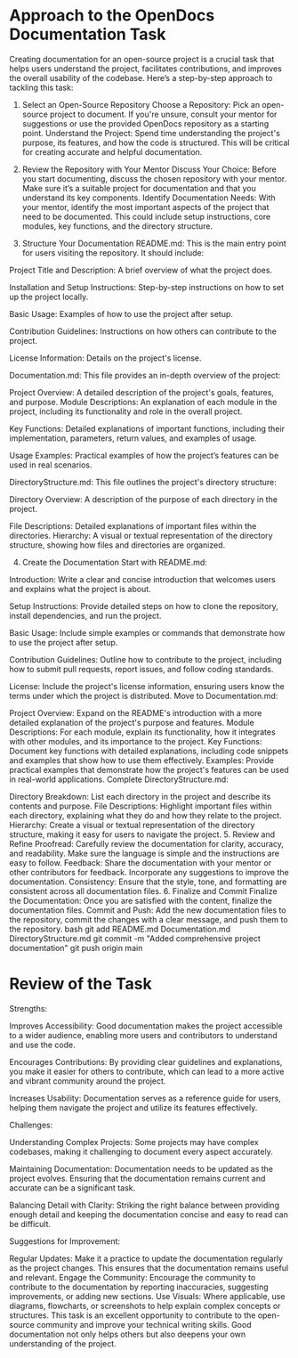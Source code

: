 # Approach to the OpenDocs Documentation Task
Creating documentation for an open-source project is a crucial task that helps users understand the project, facilitates contributions, and improves the overall usability of the codebase. Here’s a step-by-step approach to tackling this task:


1. Select an Open-Source Repository
Choose a Repository: Pick an open-source project to document. If you're unsure, consult your mentor for suggestions or use the provided OpenDocs repository as a starting point.
Understand the Project: Spend time understanding the project's purpose, its features, and how the code is structured. This will be critical for creating accurate and helpful documentation.

2. Review the Repository with Your Mentor
Discuss Your Choice: Before you start documenting, discuss the chosen repository with your mentor. Make sure it’s a suitable project for documentation and that you understand its key components.
Identify Documentation Needs: With your mentor, identify the most important aspects of the project that need to be documented. This could include setup instructions, core modules, key functions, and the directory structure.

3. Structure Your Documentation
README.md: This is the main entry point for users visiting the repository. It should include:

Project Title and Description: A brief overview of what the project does.

Installation and Setup Instructions: Step-by-step instructions on how to set up the project locally.

Basic Usage: Examples of how to use the project after setup.

Contribution Guidelines: Instructions on how others can contribute to the project.

License Information: Details on the project's license.

Documentation.md: This file provides an in-depth overview of the project:

Project Overview: A detailed description of the project's goals, features, and purpose.
Module Descriptions: An explanation of each module in the project, including its functionality and role in the overall project.

Key Functions: Detailed explanations of important functions, including their implementation, parameters, return values, and examples of usage.

Usage Examples: Practical examples of how the project’s features can be used in real scenarios.

DirectoryStructure.md: This file outlines the project's directory structure:

Directory Overview: A description of the purpose of each directory in the project.


File Descriptions: Detailed explanations of important files within the directories.
Hierarchy: A visual or textual representation of the directory structure, showing how files and directories are organized.

4. Create the Documentation
Start with README.md:

Introduction: Write a clear and concise introduction that welcomes users and explains what the project is about.

Setup Instructions: Provide detailed steps on how to clone the repository, install dependencies, and run the project.

Basic Usage: Include simple examples or commands that demonstrate how to use the project after setup.

Contribution Guidelines: Outline how to contribute to the project, including how to submit pull requests, report issues, and follow coding standards.

License: Include the project's license information, ensuring users know the terms under which the project is distributed.
Move to Documentation.md:

Project Overview: Expand on the README's introduction with a more detailed explanation of the project's purpose and features.
Module Descriptions: For each module, explain its functionality, how it integrates with other modules, and its importance to the project.
Key Functions: Document key functions with detailed explanations, including code snippets and examples that show how to use them effectively.
Examples: Provide practical examples that demonstrate how the project's features can be used in real-world applications.
Complete DirectoryStructure.md:

Directory Breakdown: List each directory in the project and describe its contents and purpose.
File Descriptions: Highlight important files within each directory, explaining what they do and how they relate to the project.
Hierarchy: Create a visual or textual representation of the directory structure, making it easy for users to navigate the project.
5. Review and Refine
Proofread: Carefully review the documentation for clarity, accuracy, and readability. Make sure the language is simple and the instructions are easy to follow.
Feedback: Share the documentation with your mentor or other contributors for feedback. Incorporate any suggestions to improve the documentation.
Consistency: Ensure that the style, tone, and formatting are consistent across all documentation files.
6. Finalize and Commit
Finalize the Documentation: Once you are satisfied with the content, finalize the documentation files.
Commit and Push: Add the new documentation files to the repository, commit the changes with a clear message, and push them to the repository.
bash
git add README.md Documentation.md DirectoryStructure.md
git commit -m "Added comprehensive project documentation"
git push origin main
# Review of the Task
Strengths:

Improves Accessibility: Good documentation makes the project accessible to a wider audience, enabling more users and contributors to understand and use the code.

Encourages Contributions: By providing clear guidelines and explanations, you make it easier for others to contribute, which can lead to a more active and vibrant community around the project.

Increases Usability: Documentation serves as a reference guide for users, helping them navigate the project and utilize its features effectively.

Challenges:

Understanding Complex Projects: Some projects may have complex codebases, making it challenging to document every aspect accurately.

Maintaining Documentation: Documentation needs to be updated as the project evolves. Ensuring that the documentation remains current and accurate can be a significant task.

Balancing Detail with Clarity: Striking the right balance between providing enough detail and keeping the documentation concise and easy to read can be difficult.


Suggestions for Improvement:

Regular Updates: Make it a practice to update the documentation regularly as the project changes. This ensures that the documentation remains useful and relevant.
Engage the Community: Encourage the community to contribute to the documentation by reporting inaccuracies, suggesting improvements, or adding new sections.
Use Visuals: Where applicable, use diagrams, flowcharts, or screenshots to help explain complex concepts or structures.
This task is an excellent opportunity to contribute to the open-source community and improve your technical writing skills. Good documentation not only helps others but also deepens your own understanding of the project.
